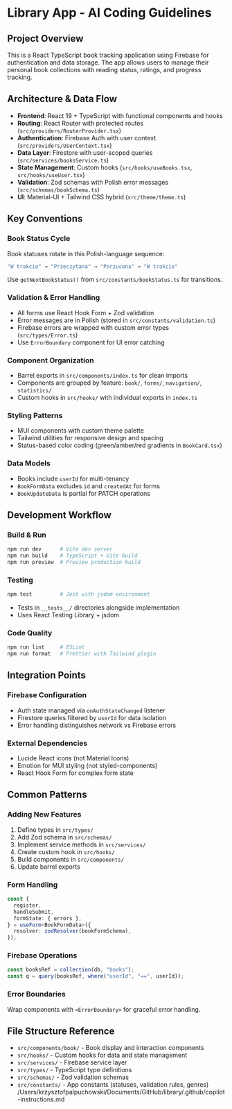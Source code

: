 # Library App - AI Coding Guidelines

## Project Overview

This is a React TypeScript book tracking application using Firebase for authentication and data storage. The app allows users to manage their personal book collections with reading status, ratings, and progress tracking.

## Architecture & Data Flow

- **Frontend**: React 19 + TypeScript with functional components and hooks
- **Routing**: React Router with protected routes (`src/providers/RouterProvider.tsx`)
- **Authentication**: Firebase Auth with user context (`src/providers/UserContext.tsx`)
- **Data Layer**: Firestore with user-scoped queries (`src/services/booksService.ts`)
- **State Management**: Custom hooks (`src/hooks/useBooks.tsx`, `src/hooks/useUser.tsx`)
- **Validation**: Zod schemas with Polish error messages (`src/schemas/bookSchema.ts`)
- **UI**: Material-UI + Tailwind CSS hybrid (`src/theme/theme.ts`)

## Key Conventions

### Book Status Cycle

Book statuses rotate in this Polish-language sequence:

```typescript
"W trakcie" → "Przeczytana" → "Porzucona" → "W trakcie"
```

Use `getNextBookStatus()` from `src/constants/bookStatus.ts` for transitions.

### Validation & Error Handling

- All forms use React Hook Form + Zod validation
- Error messages are in Polish (stored in `src/constants/validation.ts`)
- Firebase errors are wrapped with custom error types (`src/types/Error.ts`)
- Use `ErrorBoundary` component for UI error catching

### Component Organization

- Barrel exports in `src/components/index.ts` for clean imports
- Components are grouped by feature: `book/`, `forms/`, `navigation/`, `statistics/`
- Custom hooks in `src/hooks/` with individual exports in `index.ts`

### Styling Patterns

- MUI components with custom theme palette
- Tailwind utilities for responsive design and spacing
- Status-based color coding (green/amber/red gradients in `BookCard.tsx`)

### Data Models

- Books include `userId` for multi-tenancy
- `BookFormData` excludes `id` and `createdAt` for forms
- `BookUpdateData` is partial for PATCH operations

## Development Workflow

### Build & Run

```bash
npm run dev      # Vite dev server
npm run build    # TypeScript + Vite build
npm run preview  # Preview production build
```

### Testing

```bash
npm test         # Jest with jsdom environment
```

- Tests in `__tests__/` directories alongside implementation
- Uses React Testing Library + jsdom

### Code Quality

```bash
npm run lint     # ESLint
npm run format   # Prettier with Tailwind plugin
```

## Integration Points

### Firebase Configuration

- Auth state managed via `onAuthStateChanged` listener
- Firestore queries filtered by `userId` for data isolation
- Error handling distinguishes network vs Firebase errors

### External Dependencies

- Lucide React icons (not Material Icons)
- Emotion for MUI styling (not styled-components)
- React Hook Form for complex form state

## Common Patterns

### Adding New Features

1. Define types in `src/types/`
2. Add Zod schema in `src/schemas/`
3. Implement service methods in `src/services/`
4. Create custom hook in `src/hooks/`
5. Build components in `src/components/`
6. Update barrel exports

### Form Handling

```typescript
const {
  register,
  handleSubmit,
  formState: { errors },
} = useForm<BookFormData>({
  resolver: zodResolver(bookFormSchema),
});
```

### Firebase Operations

```typescript
const booksRef = collection(db, "books");
const q = query(booksRef, where("userId", "==", userId));
```

### Error Boundaries

Wrap components with `<ErrorBoundary>` for graceful error handling.

## File Structure Reference

- `src/components/book/` - Book display and interaction components
- `src/hooks/` - Custom hooks for data and state management
- `src/services/` - Firebase service layer
- `src/types/` - TypeScript type definitions
- `src/schemas/` - Zod validation schemas
- `src/constants/` - App constants (statuses, validation rules, genres)</content>
  <parameter name="filePath">/Users/krzysztofpalpuchowski/Documents/GitHub/library/.github/copilot-instructions.md
